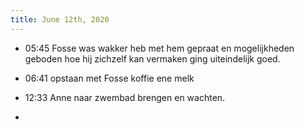 ```yaml
---
title: June 12th, 2020
---
```


- 05:45 Fosse was wakker heb met hem gepraat en mogelijkheden geboden hoe hij zichzelf kan vermaken ging uiteindelijk goed. 

- 06:41 opstaan met Fosse koffie ene melk 

- 12:33 Anne naar zwembad brengen en wachten. 

- 
